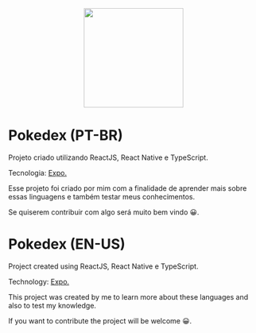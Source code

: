 <div align="center">
<img width="200px" src="https://i.postimg.cc/hvVJPbzL/App.jpg" />
</div>

# Pokedex  (PT-BR)

Projeto criado utilizando ReactJS, React Native e TypeScript.

Tecnologia: <a href="https://expo.dev/">Expo.</a>

Esse projeto foi criado por mim com a finalidade de aprender mais sobre essas linguagens e também testar meus conhecimentos.

Se quiserem contribuir com algo será muito bem vindo 😀.

# Pokedex  (EN-US)

Project created using ReactJS, React Native e TypeScript.

Technology: <a href="https://expo.dev/">Expo.</a>

This project was created by me to learn more about these languages and also to test my knowledge.

If you want to contribute the project will be welcome 😀.
